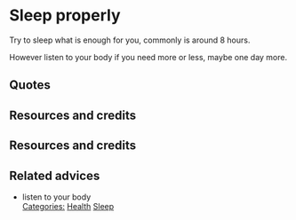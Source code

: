 # Sleep properly

Try to sleep what is enough for you, commonly is around 8 hours.

However listen to your body if you need more or less, maybe one day more.

## Quotes

## Resources and credits

## Resources and credits

## Related advices

- listen to your body
<br/>[Categories:](../Categories/index.md) [Health](../Categories/Health.md) [Sleep](../Categories/Sleep.md)